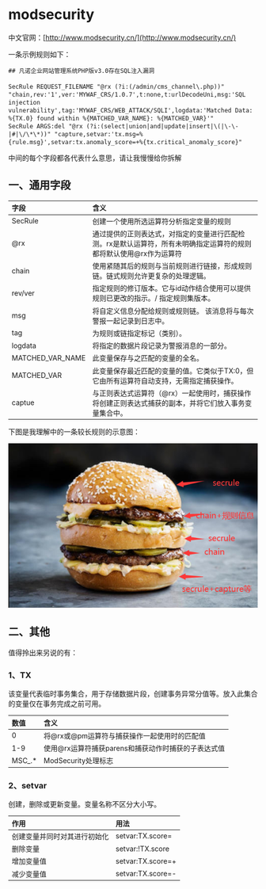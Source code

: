 # modsecurity

中文官网：[http://www.modsecurity.cn/](http://www.modsecurity.cn/)

一条示例规则如下：

```text
## 凡诺企业网站管理系统PHP版v3.0存在SQL注入漏洞

SecRule REQUEST_FILENAME "@rx (?i:(/admin/cms_channel\.php))" "chain,rev:'1',ver:'MYWAF_CRS/1.0.7',t:none,t:urlDecodeUni,msg:'SQL injection vulnerability',tag:'MYWAF_CRS/WEB_ATTACK/SQLI',logdata:'Matched Data: %{TX.0} found within %{MATCHED_VAR_NAME}: %{MATCHED_VAR}'"
SecRule ARGS:del "@rx (?i:(select|union|and|update|insert|\(|\-\-|#|\/\*\*))" "capture,setvar:'tx.msg=%{rule.msg}',setvar:tx.anomaly_score=+%{tx.critical_anomaly_score}"
```

中间的每个字段都各代表什么意思，请让我慢慢给你拆解

## 一、通用字段

| 字段 | 含义 |
| :--- | :--- |
| SecRule | 创建一个使用所选运算符分析指定变量的规则 |
| @rx | 通过提供的正则表达式，对指定的变量进行匹配检测。rx是默认运算符，所有未明确指定运算符的规则都将默认使用@rx作为运算符 |
| chain | 使用紧随其后的规则与当前规则进行链接，形成规则链。链式规则允许更复杂的处理逻辑。 |
| rev/ver | 指定规则的修订版本。它与id动作结合使用可以提供规则已更改的指示。/  指定规则集版本。 |
| msg | 将自定义信息分配给规则或规则链。 该消息将与每次警报一起记录到日志中。 |
| tag | 为规则或链指定标记（类别）。 |
| logdata | 将指定的数据片段记录为警报消息的一部分。 |
| MATCHED\_VAR\_NAME | 此变量保存与之匹配的变量的全名。 |
| MATCHED\_VAR | 此变量保存最近匹配的变量的值。它类似于TX:0，但它由所有运算符自动支持，无需指定捕获操作。 |
| captue | 与正则表达式运算符（@rx）一起使用时，捕获操作将创建正则表达式捕获的副本，并将它们放入事务变量集合中。 |

下图是我理解中的一条较长规则的示意图：

![&#x6211;&#x6240;&#x7406;&#x89E3;&#x7684;&#x89C4;&#x5219;&#x7ED3;&#x6784;](../../.gitbook/assets/image%20%28512%29.png)



## 二、其他

值得拎出来另说的有：

### 1、TX

该变量代表临时事务集合，用于存储数据片段，创建事务异常分值等。放入此集合的变量仅在事务完成之前可用。

| 数值 | 含义 |
| :--- | :--- |
| 0 | 将@rx或@pm运算符与捕获操作一起使用时的匹配值 |
| 1-9 | 使用@rx运算符捕获parens和捕获动作时捕获的子表达式值 |
| MSC\_.\* | ModSecurity处理标志 |

### 2、setvar

创建，删除或更新变量。变量名称不区分大小写。

| 作用 | 用法 |
| :--- | :--- |
| 创建变量并同时对其进行初始化 | setvar:TX.score= |
| 删除变量 | setvar:!TX.score |
| 增加变量值 | setvar:TX.score=+ |
| 减少变量值 | setvar:TX.score=- |


